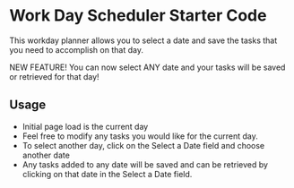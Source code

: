 # Work Day Scheduler Starter Code
This workday planner allows you to select a date
and save the tasks that you need to accomplish on that day.

NEW FEATURE! You can now select ANY date and your tasks will be
saved or retrieved for that day!

## Usage
- Initial page load is the current day
- Feel free to modify any tasks you would like for the current day.
- To select another day, click on the Select a Date field and choose another date
- Any tasks added to any date will be saved and can be retrieved by clicking on that date
  in the Select a Date field.